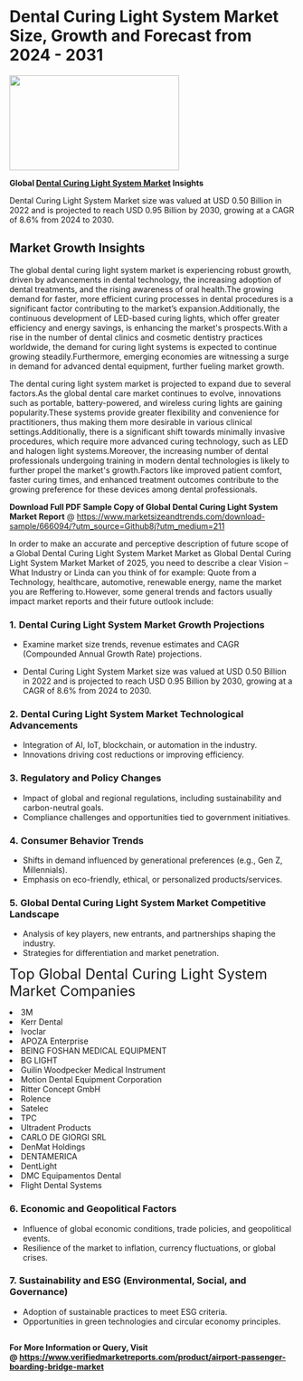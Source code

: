 <H1>Dental Curing Light System Market Size, Growth and Forecast from 2024 - 2031</H1><img class="aligncenter size-medium wp-image-584254" src="https://thirdeyenews.in/wp-content/uploads/2024/09/Global-Market-Research-300x168.jpeg" alt="" width="300" height="168" /><p><strong>Global&nbsp;<a href="https://www.marketsizeandtrends.com/download-sample/666094/?utm_source=Github8j?utm_medium=211">Dental Curing Light System Market</a> Insights</strong></p><p>Dental Curing Light System Market size was valued at USD 0.50 Billion in 2022 and is projected to reach USD 0.95 Billion by 2030, growing at a CAGR of 8.6% from 2024 to 2030.</p><p><h2>Market Growth Insights</h2> <p>The global dental curing light system market is experiencing robust growth, driven by advancements in dental technology, the increasing adoption of dental treatments, and the rising awareness of oral health.The growing demand for faster, more efficient curing processes in dental procedures is a significant factor contributing to the market’s expansion.Additionally, the continuous development of LED-based curing lights, which offer greater efficiency and energy savings, is enhancing the market's prospects.With a rise in the number of dental clinics and cosmetic dentistry practices worldwide, the demand for curing light systems is expected to continue growing steadily.Furthermore, emerging economies are witnessing a surge in demand for advanced dental equipment, further fueling market growth.</p> <p>The dental curing light system market is projected to expand due to several factors.As the global dental care market continues to evolve, innovations such as portable, battery-powered, and wireless curing lights are gaining popularity.These systems provide greater flexibility and convenience for practitioners, thus making them more desirable in various clinical settings.Additionally, there is a significant shift towards minimally invasive procedures, which require more advanced curing technology, such as LED and halogen light systems.Moreover, the increasing number of dental professionals undergoing training in modern dental technologies is likely to further propel the market's growth.Factors like improved patient comfort, faster curing times, and enhanced treatment outcomes contribute to the growing preference for these devices among dental professionals.</p> <p><span class=""><strong>Download Full PDF Sample Copy of Global Dental Curing Light System Market Report</strong> @ <a href="https://www.marketsizeandtrends.com/download-sample/666094/?utm_source=Github8j?utm_medium=211" target="_blank">https://www.marketsizeandtrends.com/download-sample/666094/?utm_source=Github8j?utm_medium=211</a></span></p><p>In order to make an accurate and perceptive description of future scope of a Global&nbsp;Dental Curing Light System Market Market as Global&nbsp;Dental Curing Light System Market Market of 2025, you need to describe a clear Vision &ndash; What Industry or Linda can you think of for example: Quote from a Technology, healthcare, automotive, renewable energy, name the market you are Reffering to.However, some general trends and factors usually impact market reports and their future outlook include:</p><h3>1.&nbsp;<strong>Dental Curing Light System Market Growth Projections</strong></h3><ul><li>Examine market size trends, revenue estimates and CAGR (Compounded Annual Growth Rate) projections.</li><li><p>Dental Curing Light System Market size was valued at USD 0.50 Billion in 2022 and is projected to reach USD 0.95 Billion by 2030, growing at a CAGR of 8.6% from 2024 to 2030.</p></li></ul><h3>2.&nbsp;<strong>Dental Curing Light System Market Technological Advancements</strong></h3><ul><li>Integration of AI, IoT, blockchain, or automation in the industry.</li><li>Innovations driving cost reductions or improving efficiency.</li></ul><h3>3.&nbsp;<strong>Regulatory and Policy Changes</strong></h3><ul><li>Impact of global and regional regulations, including sustainability and carbon-neutral goals.</li><li>Compliance challenges and opportunities tied to government initiatives.</li></ul><h3>4.&nbsp;<strong>Consumer Behavior Trends</strong></h3><ul><li>Shifts in demand influenced by generational preferences (e.g., Gen Z, Millennials).</li><li>Emphasis on eco-friendly, ethical, or personalized products/services.</li></ul><h3>5.&nbsp;<strong>Global Dental Curing Light System Market Competitive Landscape</strong></h3><ul><li>Analysis of key players, new entrants, and partnerships shaping the industry.</li><li>Strategies for differentiation and market penetration.</li></ul><p data-pm-slice="1 1 []"><span style="color: inherit; font-family: inherit; font-size: 25px;">Top Global Dental Curing Light System Market Companies</span></p><div class="" data-test-id=""><p><li>3M</li><li> Kerr Dental</li><li> Ivoclar</li><li> APOZA Enterprise</li><li> BEING FOSHAN MEDICAL EQUIPMENT</li><li> BG LIGHT</li><li> Guilin Woodpecker Medical Instrument</li><li> Motion Dental Equipment Corporation</li><li> Ritter Concept GmbH</li><li> Rolence</li><li> Satelec</li><li> TPC</li><li> Ultradent Products</li><li> CARLO DE GIORGI SRL</li><li> DenMat Holdings</li><li> DENTAMERICA</li><li> DentLight</li><li> DMC Equipamentos Dental</li><li> Flight Dental Systems</li></p></div><h3>6.&nbsp;<strong>Economic and Geopolitical Factors</strong></h3><ul><li>Influence of global economic conditions, trade policies, and geopolitical events.</li><li>Resilience of the market to inflation, currency fluctuations, or global crises.</li></ul><h3>7.&nbsp;<strong>Sustainability and ESG (Environmental, Social, and Governance)</strong></h3><ul><li>Adoption of sustainable practices to meet ESG criteria.</li><li>Opportunities in green technologies and circular economy principles.</li></ul><h2><strong style="font-size: 14px;">For More Information or Query, Visit @&nbsp;</strong><a style="background-color: #ffffff; font-size: 14px;" href="https://www.marketsizeandtrends.com/report/dental-curing-light-system-market/" target="_blank">https://www.verifiedmarketreports.com/product/airport-passenger-boarding-bridge-market</a></h2>